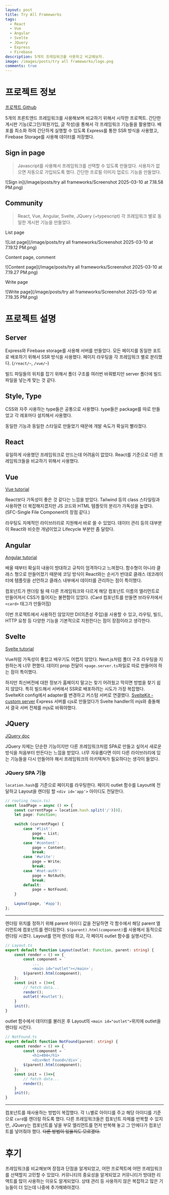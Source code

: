 ```yaml
---
layout: post
title: Try All Frameworks
tags:
  - React
  - Vue
  - Angular
  - Svelte
  - JQuery
  - Express
  - Firebase
description: 5개의 프레임워크를 사용하고 비교해보자.
image: /images/posts/try all frameworks/logo.png
comments: true
---
```



# 프로젝트 정보

[프로젝트 Github](https://github.com/itismilob/Try-all-frameworks)

5개의 프론트앤드 프레임워크를 사용해보며 비교하기 위해서 시작한 프로젝트.
간단한 게시판 기능(로그인/회원가입, 글 작성)을 통해서 각 프레임워크 기능들을 활용했다.
배포를 최소화 하여 간단하게 실행할 수 있도록 Express를 통한 SSR 방식을 사용했고, Firebase Storage를 사용해 데이터를 저장했다.


## Sign in page

> Javascript를 사용해서 프레임워크를 선택할 수 있도록 만들었다.
> 사용자가 없으면 자동으로 가입되도록 했다. 간단한 프로필 이미지 업로드 기능을 만들었다.

![Sign in](/image/posts/try all frameworks/Screenshot 2025-03-10 at 7.18.58 PM.png)

## Community

> React, Vue, Angular, Svelte, JQuery (+typescript)
> 각 프레임워크 별로 동일한 게시판 기능을 만들었다.

List page

![List page](/image/posts/try all frameworks/Screenshot 2025-03-10 at 7.19.12 PM.png)

Content page, comment

![Content page](/image/posts/try all frameworks/Screenshot 2025-03-10 at 7.19.27 PM.png)

Write page

![Write page](/image/posts/try all frameworks/Screenshot 2025-03-10 at 7.19.35 PM.png)

# 프로젝트 설명

## Server

Express와 Firebase storage를 사용해 서버를 만들었다.
모든 페이지를 동일한 포트로 배포하기 위해서 SSR 방식을 사용했다.
페이지 라우팅을 각 프레임워크 별로 분리했다. (`/react/~`, `/vue/~`)

빌드 파일들의 위치를 잡기 위해서 폴더 구조를 여러번 바꿔봤지만 server 폴더에 빌드 파일을 넣는게 맞는 것 같다.

## Style, Type

CSS와 자주 사용하는 type들은 공통으로 사용했다.
type들은 package를 따로 만들었고 각 레포마다 설치해서 사용했다.

동일한 기능과 동일한 스타일로 만들었기 때문에 개발 속도가 확실히 빨라졌다.

## React

유일하게 사용했던 프레임워크로 만드는데 어려움이 없었다.
React를 기준으로 다른 프레임워크들을 비교하기 위해서 사용했다.

## Vue

[Vue tutorial](https://ko.vuejs.org/tutorial/#step-1)

React보다 가독성이 좋은 것 같다는 느낌을 받았다.
Tailwind 등의 class 스타일링과 사용하면 더 복잡해지겠지만 JS 코드와 HTML 템플릿의 분리가 가독성을 높였다. (SFC-Single File Component의 장점 같다.)

라우팅도 자체적인 라이브러리로 지원해서 바로 쓸 수 있었다.
데이터 관리 등의 대부분이 React와 비슷한 개념이었고 Lifecycle 부분만 좀 달랐다.

## Angular

[Angular tutorial](https://angular.dev/tutorials/learn-angular)

배울 때부터 확실히 내용이 방대하고 규칙이 엄격하다고 느껴졌다.
함수형이 아니라 클래스 형으로 만들어졌기 때문에 코딩 방식이 React와는 순서가 반대로 클래스 데코레이터에 템플릿을 선언하고 클래스 내부에서 데이터를 관리하는 점이 특이했다.

컴포넌트가 렌더링 될 때 다른 프레임워크와 다르게 해당 컴포넌트 이름의 엘리먼트로 만들어져서 CSS가 틀어지는 불편함이 있었다. (Card 컴포넌트를 만들면 브라우저에서`<card>` 태그가 만들어짐)

이번 프로젝트에서 사용하진 않았지만 DI(의존성 주입)을 사용할 수 있고, 라우팅, 빌드, HTTP 요청 등 다양한 기능을 기본적으로 지원한다는 점이 장점이라고 생각한다.

## Svelte

[Svelte tutorial](https://svelte.dev/tutorial/svelte/welcome-to-svelte)

Vue처럼 가독성이 좋았고 배우기도 어렵지 않았다.
Next.js처럼 폴더 구조 라우팅을 지원하는게 너무 편했다.
데이터 prop 전달이 `+page.server.ts`파일로 따로 만들어야 하는 점이 특이했다.

하지만 최신버전에 대한 정보가 홈페이지 말고는 찾기 어려웠고 막히면 방법을 찾기 쉽지 않았다.
특히 빌드해서 서버에서 SSR로 배포하려는 시도가 가장 복잡했다.
SvelteKit config에서 adapter를 변경하고 커스텀 서버로 연결했다. [SvelteKit - custom server](https://svelte.dev/docs/kit/adapter-node#Custom-server)
Express 서버를 cjs로 만들었다가 Svelte handler의 mjs와 충돌해서 결국 서버 전체를 mjs로 바꿔야했다.

## JQuery

[JQuery doc](https://api.jquery.com/)

JQuery 자체는 단순한 기능이지만 다른 프레임워크처럼 SPA로 만들고 싶어서 새로운 방식을 처음부터 만든다는 느낌을 받았다.
너무 자유롭다면 이미 다른 라이브러리에 있는 기능들을 다시 만들어야 해서 프레임워크의 아키텍쳐가 필요하다는 생각이 들었다.

### JQuery SPA 기능

`location.hash`를 기준으로 페이지를 라우팅한다.
페이지 outlet 함수를 Layout에 전달하고 Layout을 렌더링 할 `<div id='app'>` 아이디도 전달한다.

```ts
// routing (main.ts)
const loadPage = async () => {
	const currentPage = location.hash.split('/')[0];
	let page: Function;
	
	switch (currentPage) {
		case '#list':
			page = List;
			break;
		case '#content':
			page = Content;
			break;
		case '#write':
			page = Write;
			break;
		case '#not-auth':
			page = NotAuth;
			break;
		default:
			page = NotFound;
	}
	
	Layout(page, '#app');
};
```

---

렌더링 위치를 정하기 위해 parent 아이디 값을 전달하면 각 함수에서 해당 parent 엘리먼트에 컴포넌트를 렌더링한다.
`$(parent).html(component)`를 사용해서 동적으로 렌더링 시켰다.
Layout를 먼저 렌더링 하고, 각 페이지 outlet 함수를 실행시킨다.

```ts
// Layout.ts
export default function Layout(outlet: Function, parent: string) {
	const render = () => {
		const component = `
			...
			<main id="outlet"></main>`;
		$(parent).html(component);
	};
	const init = ()=>{
		// fetch data...
		render();
		outlet('#outlet');
	}
	init();
}
```

outlet 함수에서 데이터를 불러온 후 Layout의 `<main id="outlet">`위치에 outlet을 렌더링 시킨다.

```ts
// NotFound.ts
export default function NotFound(parent: string) {
	const render = () => {
		const component = `
			<h1>404</h1>
			<div>Not Found</div>`;
		$(parent).html(component);
	};
	const init = ()=>{
		// fetch data...
		render();
	}
	init();
}
```

---

컴포넌트를 재사용하는 방법이 복잡했다.
각 `li`별로 아이디를 주고 해당 아이디를 기준으로 `card`를 렌더링 하도록 했다.
다른 프레임워크들은 컴포넌트 자체를 반복할 수 있지만, JQuery는 컴포넌트를 넣을 부모 엘리먼트를 먼저 반복해 놓고 그 안에다가 컴포넌트를 넣어줘야 했다.
~~다른 방법이 있을지도 모르겠다.~~

# 후기

프레임워크를 비교해보며 장점과 단점을 알게되었고, 어떤 프로젝트에 어떤 프레임워크를 선택할지 고민할 수 있었다.
커뮤니티의 중요성을 알게되었고 커뮤니티가 방대한 리액트를 많이 사용하는 이유도 알게되었다.
상태 관리 등 사용하지 않은 복잡하고 많은 기능들이 더 있는데 나중에 추가해봐야겠다.
